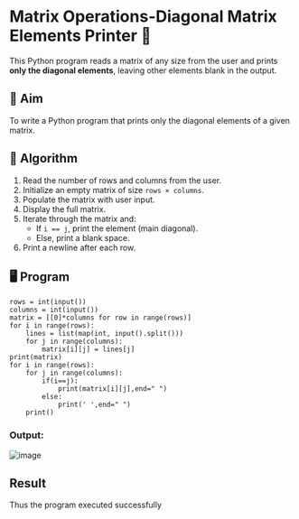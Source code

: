 # Matrix Operations-Diagonal Matrix Elements Printer 🧮

This Python program reads a matrix of any size from the user and prints **only the diagonal elements**, leaving other elements blank in the output.

## 📌 Aim

To write a Python program that prints only the diagonal elements of a given matrix.

## 🧠 Algorithm

1. Read the number of rows and columns from the user.
2. Initialize an empty matrix of size `rows × columns`.
3. Populate the matrix with user input.
4. Display the full matrix.
5. Iterate through the matrix and:
   - If `i == j`, print the element (main diagonal).
   - Else, print a blank space.
6. Print a newline after each row.

## 🖥️ Program
```
rows = int(input())
columns = int(input())
matrix = [[0]*columns for row in range(rows)]
for i in range(rows):
    lines = list(map(int, input().split()))
    for j in range(columns):
        matrix[i][j] = lines[j]
print(matrix)
for i in range(rows):
    for j in range(columns):
        if(i==j):
            print(matrix[i][j],end=" ")
        else:
            print(' ',end=" ")
    print()
```


### Output:
![image](https://github.com/user-attachments/assets/7a8a886f-932c-4fd5-b8f3-dba730de540a)


## Result
Thus the program executed successfully

